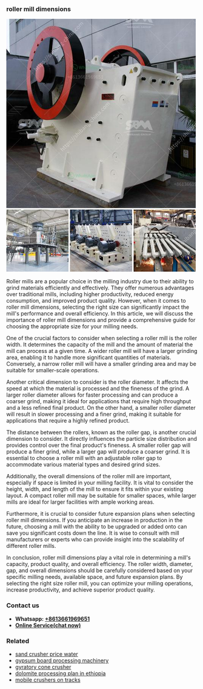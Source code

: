 <h3>roller mill dimensions</h3><img src='1708587285.jpg' alt=''><p>Roller mills are a popular choice in the milling industry due to their ability to grind materials efficiently and effectively. They offer numerous advantages over traditional mills, including higher productivity, reduced energy consumption, and improved product quality. However, when it comes to roller mill dimensions, selecting the right size can significantly impact the mill's performance and overall efficiency. In this article, we will discuss the importance of roller mill dimensions and provide a comprehensive guide for choosing the appropriate size for your milling needs.</p><p>One of the crucial factors to consider when selecting a roller mill is the roller width. It determines the capacity of the mill and the amount of material the mill can process at a given time. A wider roller mill will have a larger grinding area, enabling it to handle more significant quantities of materials. Conversely, a narrow roller mill will have a smaller grinding area and may be suitable for smaller-scale operations.</p><p>Another critical dimension to consider is the roller diameter. It affects the speed at which the material is processed and the fineness of the grind. A larger roller diameter allows for faster processing and can produce a coarser grind, making it ideal for applications that require high throughput and a less refined final product. On the other hand, a smaller roller diameter will result in slower processing and a finer grind, making it suitable for applications that require a highly refined product.</p><p>The distance between the rollers, known as the roller gap, is another crucial dimension to consider. It directly influences the particle size distribution and provides control over the final product's fineness. A smaller roller gap will produce a finer grind, while a larger gap will produce a coarser grind. It is essential to choose a roller mill with an adjustable roller gap to accommodate various material types and desired grind sizes.</p><p>Additionally, the overall dimensions of the roller mill are important, especially if space is limited in your milling facility. It is vital to consider the height, width, and length of the mill to ensure it fits within your existing layout. A compact roller mill may be suitable for smaller spaces, while larger mills are ideal for larger facilities with ample working areas.</p><p>Furthermore, it is crucial to consider future expansion plans when selecting roller mill dimensions. If you anticipate an increase in production in the future, choosing a mill with the ability to be upgraded or added onto can save you significant costs down the line. It is wise to consult with mill manufacturers or experts who can provide insight into the scalability of different roller mills.</p><p>In conclusion, roller mill dimensions play a vital role in determining a mill's capacity, product quality, and overall efficiency. The roller width, diameter, gap, and overall dimensions should be carefully considered based on your specific milling needs, available space, and future expansion plans. By selecting the right size roller mill, you can optimize your milling operations, increase productivity, and achieve superior product quality.</p><h3>Contact us</h3><ul><li><strong>Whatsapp:&nbsp;<a href="https://wa.me/8613661969651">+8613661969651</a></strong></li><li><a href="https://swt.shibang-china.com/?git&amp;zhl&amp;roller mill dimensions"><strong>Online Service(chat now)</strong></a></li></ul><h3>Related</h3><ul><li><a href='sand crusher price water.md'>sand crusher price water</a></li><li><a href='gypsum board processing machinery.md'>gypsum board processing machinery</a></li><li><a href='gyratory cone crusher.md'>gyratory cone crusher</a></li><li><a href='dolomite processing plan in ethiopia.md'>dolomite processing plan in ethiopia</a></li><li><a href='mobile crushers on tracks.md'>mobile crushers on tracks</a></li></ul>